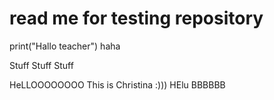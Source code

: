 <h1> read me for testing repository </h1>

print("Hallo teacher")
haha

Stuff
Stuff
Stuff

HeLLOOOOOOOO This is Christina :)))
HElu BBBBBB